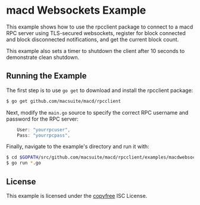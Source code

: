 macd Websockets Example
=======================

This example shows how to use the rpcclient package to connect to a macd RPC
server using TLS-secured websockets, register for block connected and block
disconnected notifications, and get the current block count.

This example also sets a timer to shutdown the client after 10 seconds to
demonstrate clean shutdown.

## Running the Example

The first step is to use `go get` to download and install the rpcclient package:

```bash
$ go get github.com/macsuite/macd/rpcclient
```

Next, modify the `main.go` source to specify the correct RPC username and
password for the RPC server:

```Go
	User: "yourrpcuser",
	Pass: "yourrpcpass",
```

Finally, navigate to the example's directory and run it with:

```bash
$ cd $GOPATH/src/github.com/macsuite/macd/rpcclient/examples/macdwebsockets
$ go run *.go
```

## License

This example is licensed under the [copyfree](http://copyfree.org) ISC License.
